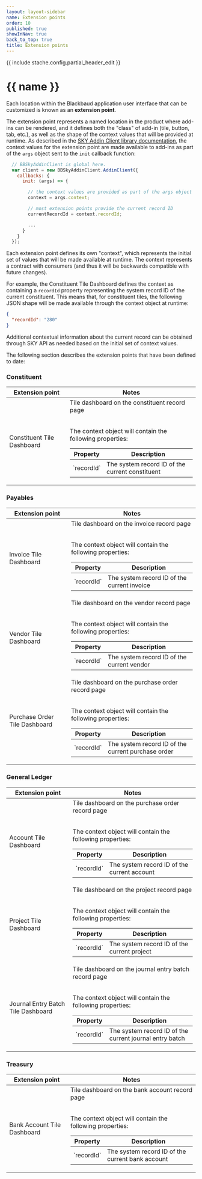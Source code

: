 ```yaml
---
layout: layout-sidebar
name: Extension points
order: 10
published: true
showInNav: true
back_to_top: true
title: Extension points
---
```

{{ include stache.config.partial_header_edit }}

# {{ name }}

Each location within the Blackbaud application user interface that can be customized is known as an **extension point**.  

The extension point represents a named location in the product where add-ins can be rendered, and it defines both the "class" of add-in (tile, button, tab, etc.), as well as the shape of the context values that will be provided at runtime.  As described in the <a href="https://github.com/blackbaud/sky-addin-client" target="_new">SKY Addin Client library documentation</a>, the context values for the extension point are made available to add-ins as part of the `args` object sent to the `init` callback function:

```js
  // BBSkyAddinClient is global here.
  var client = new BBSkyAddinClient.AddinClient({
    callbacks: {
      init: (args) => {

        // the context values are provided as part of the args object
        context = args.context;

        // most extension points provide the current record ID
        currentRecordId = context.recordId;

        ...
      }
    }
  });
```

<bb-alert alertType="info">
Each extension point defines its own "context", which represents the initial set of values that will be made available at runtime.  The context represents a contract with consumers (and thus it will be backwards compatible with future changes).
</bb-alert>

For example, the <stache-code>Constituent Tile Dashboard</stache-code> defines the context as containing a `recordId` property representing the system record ID of the current constituent.  This means that, for constituent tiles, the following JSON shape will be made available through the context object at runtime:

```json
{
  "recordId": "280"
}
```

Additional contextual information about the current record can be obtained through SKY API as needed based on the initial set of context values.

The following section describes the extension points that have been defined to date:

### Constituent

<div class="table-responsive">
  <table class="table table-striped table-hover">
    <thead>
      <tr>
        <th>Extension point</th>
        <th>Notes</th>
      </tr>
    </thead>
    <tbody>
      <tr>
        <td>Constituent Tile Dashboard</td>
        <td>
          <div>Tile dashboard on the constituent record page</div>
          <br />
          <p>The context object will contain the following properties:</p>
          <div class="table-responsive">
            <table class="table table-striped table-hover">
              <thead>
                <tr>
                  <th>Property</th>
                  <th>Description</th>
                </tr>
              </thead>
              <tbody>
                <tr>
                  <td>`recordId`</td>
                  <td>The system record ID of the current constituent</td>
                </tr>
              </tbody>
            </table>
          </div>
        </td>
      </tr>
    </tbody>
  </table>
</div>

### Payables

<div class="table-responsive">
  <table class="table table-striped table-hover">
    <thead>
      <tr>
        <th>Extension point</th>
        <th>Notes</th>
      </tr>
    </thead>
    <tbody>
      <tr>
        <td>Invoice Tile Dashboard</td>
        <td>
          <div>Tile dashboard on the invoice record page</div>
          <br />
          <p>The context object will contain the following properties:</p>
          <div class="table-responsive">
            <table class="table table-striped table-hover">
              <thead>
                <tr>
                  <th>Property</th>
                  <th>Description</th>
                </tr>
              </thead>
              <tbody>
                <tr>
                  <td>`recordId`</td>
                  <td>The system record ID of the current invoice</td>
                </tr>
              </tbody>
            </table>
          </div>
        </td>
      </tr>
      <tr>
        <td>Vendor Tile Dashboard</td>
        <td>
          <div>Tile dashboard on the vendor record page</div>
          <br />
          <p>The context object will contain the following properties:</p>
          <div class="table-responsive">
            <table class="table table-striped table-hover">
              <thead>
                <tr>
                  <th>Property</th>
                  <th>Description</th>
                </tr>
              </thead>
              <tbody>
                <tr>
                  <td>`recordId`</td>
                  <td>The system record ID of the current vendor</td>
                </tr>
              </tbody>
            </table>
          </div>
        </td>
      </tr>
      <tr>
        <td>Purchase Order Tile Dashboard</td>
        <td>
          <div>Tile dashboard on the purchase order record page</div>
          <br />
          <p>The context object will contain the following properties:</p>
          <div class="table-responsive">
            <table class="table table-striped table-hover">
              <thead>
                <tr>
                  <th>Property</th>
                  <th>Description</th>
                </tr>
              </thead>
              <tbody>
                <tr>
                  <td>`recordId`</td>
                  <td>The system record ID of the current purchase order</td>
                </tr>
              </tbody>
            </table>
          </div>
        </td>
      </tr>
    </tbody>
  </table>
</div>

### General Ledger

<div class="table-responsive">
  <table class="table table-striped table-hover">
    <thead>
      <tr>
        <th>Extension point</th>
        <th>Notes</th>
      </tr>
    </thead>
    <tbody>
      <tr>
        <td>Account Tile Dashboard</td>
        <td>
          <div>Tile dashboard on the purchase order record page</div>
          <br />
          <p>The context object will contain the following properties:</p>
          <div class="table-responsive">
            <table class="table table-striped table-hover">
              <thead>
                <tr>
                  <th>Property</th>
                  <th>Description</th>
                </tr>
              </thead>
              <tbody>
                <tr>
                  <td>`recordId`</td>
                  <td>The system record ID of the current account</td>
                </tr>
              </tbody>
            </table>
          </div>
        </td>
      </tr>
      <tr>
        <td>Project Tile Dashboard</td>
        <td>
          <div>Tile dashboard on the project record page</div>
          <br />
          <p>The context object will contain the following properties:</p>
          <div class="table-responsive">
            <table class="table table-striped table-hover">
              <thead>
                <tr>
                  <th>Property</th>
                  <th>Description</th>
                </tr>
              </thead>
              <tbody>
                <tr>
                  <td>`recordId`</td>
                  <td>The system record ID of the current project</td>
                </tr>
              </tbody>
            </table>
          </div>
        </td>
      </tr>
      <tr>
        <td>Journal Entry Batch Tile Dashboard</td>
        <td>
          <div>Tile dashboard on the journal entry batch record page</div>
          <br />
          <p>The context object will contain the following properties:</p>
          <div class="table-responsive">
            <table class="table table-striped table-hover">
              <thead>
                <tr>
                  <th>Property</th>
                  <th>Description</th>
                </tr>
              </thead>
              <tbody>
                <tr>
                  <td>`recordId`</td>
                  <td>The system record ID of the current journal entry batch</td>
                </tr>
              </tbody>
            </table>
          </div>
        </td>
      </tr>
    </tbody>
  </table>
</div>

### Treasury

<div class="table-responsive">
  <table class="table table-striped table-hover">
    <thead>
      <tr>
        <th>Extension point</th>
        <th>Notes</th>
      </tr>
    </thead>
    <tbody>
      <tr>
        <td>Bank Account Tile Dashboard</td>
        <td>
          <div>Tile dashboard on the bank account record page</div>
          <br />
          <p>The context object will contain the following properties:</p>
          <div class="table-responsive">
            <table class="table table-striped table-hover">
              <thead>
                <tr>
                  <th>Property</th>
                  <th>Description</th>
                </tr>
              </thead>
              <tbody>
                <tr>
                  <td>`recordId`</td>
                  <td>The system record ID of the current bank account</td>
                </tr>
              </tbody>
            </table>
          </div>
        </td>
      </tr>
    </tbody>
  </table>
</div>